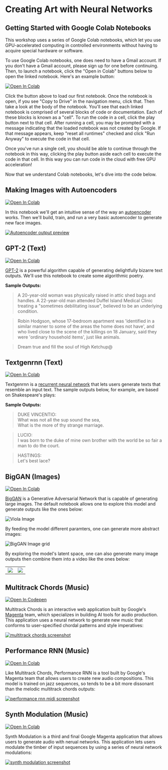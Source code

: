 # Creating Art with Neural Networks

## Getting Started with Google Colab Notebooks

This workshop uses a series of Google Colab notebooks, which let you use GPU-accelerated computing in controlled environments without having to acquire special hardware or software.

To use Google Colab notebooks, one does need to have a Gmail account. If you don't have a Gmail account, please sign up for one before continuing. Then, to launch a notebook, click the "Open in Colab" buttons below to open the linked notebook. Here's an example button:

[![Open In Colab](images/colab-badge.svg)](https://colab.research.google.com/notebook#fileId=1A7_nMl9NG-cb7eTCSdSgsk89Uq9EY_uh&offline=true&sandboxMode=true)

Click the button above to load our first notebook. Once the notebook is open, if you see "Copy to Drive" in the navigation menu, click that. Then take a look at the body of the notebook. You'll see that each linked notebook is comprised of several blocks of code or documentation. Each of these blocks is known as a "cell". To run the code in a cell, click the play button next to that cell. After running a cell, you may be prompted with a message indicating that the loaded notebook was not created by Google. If that message appears, keep "reset all runtimes" checked and click "Run Anyway" to execute the code in that cell.

Once you've run a single cell, you should be able to continue through the notebook in this way, clicking the play button aside each cell to execute the code in that cell. In this way you can run code in the cloud with free GPU acceleration!

Now that we understand Colab notebooks, let's dive into the code below.

## Making Images with Autoencoders

[![Open In Colab](images/colab-badge.svg)](https://colab.research.google.com/notebook#fileId=1A7_nMl9NG-cb7eTCSdSgsk89Uq9EY_uh&offline=true&sandboxMode=true)

In this notebook we'll get an intuitive sense of the way an [autoencoder](https://en.wikipedia.org/wiki/Autoencoder) works. Then we'll build, train, and run a very basic autoencoder to generate new face images.

[![Autoencoder output preview](images/autoencoder-output-preview.png)](minimal-autoencoder.ipynb)


## GPT-2 (Text)

[![Open In Colab](images/colab-badge.svg)](https://colab.research.google.com/drive/1vNYzs7X94cIHAGmwQ58e-msIX635lbpG)

[GPT-2](https://d4mucfpksywv.cloudfront.net/better-language-models/language_models_are_unsupervised_multitask_learners.pdf) is a powerful algorithm capable of generating delightfully bizarre text outputs. We'll use this notebook to create some algorithmic poetry.

**Sample Outputs:**

> A 20-year-old woman was physically raised in attic shed bags and handles. A 22-year-old man attended Duffel Island Medical Clinic treating a "sometimes debilitating issue", believed to be an underlying condition.

> Robin Hodgson, whose 17-bedroom apartment was 'identified in a similar manner to some of the areas the home does not have', and who lived close to the scene of the killings on 18 January, said they were 'ordinary household items', just like animals.

> Dream true and fill the soul of High Ketchup@


## Textgenrnn (Text)

[![Open In Colab](images/colab-badge.svg)](https://colab.research.google.com/drive/1KLWjr_MZmxnCQ9wC19kEI5JolhprdoPU)

Textgenrnn is a [recurrent neural network](https://en.wikipedia.org/wiki/Recurrent_neural_network) that lets users generate texts that resemble an input text. The sample outputs below, for example, are based on Shakespeare's plays:

**Sample Outputs:**

> DUKE VINCENTIO: <br/>
> What was not all the sup sound the sea, <br/>
> What is the more of thy strange marriage. <br/>

> LUCIO: <br/>
> I was born to the duke of mine own brother with the world be so fair a man to do the court. <br/>

> HASTINGS: <br/>
> Let's best lace? <br/>


## BigGAN (Images)

[![Open In Colab](images/colab-badge.svg)](https://colab.research.google.com/drive/1IN4JNPGcGuc5uc2QV8Ho6K1DVPvbkYKs)

[BigGAN](https://arxiv.org/abs/1809.11096) is a Generative Adversarial Network that is capable of generating large images. The default notebook allows one to explore this model and generate outputs like the ones below:

![Viola Image](./images/biggan/viola.png)

By feeding the model different paramters, one can generate more abstract images:

![BigGAN Image grid](./images/biggan/grid.png)

By exploring the model's latent space, one can also generate many image outputs then combine them into a video like the ones below:

<table>
  <tr>
    <td><img src='./images/biggan/barn.gif'></td>
    <td><img src='./images/biggan/clock.gif'></td>
  </tr>
</table>


## Multitrack Chords (Music)

[![Open In Codepen](./images/codepen-badge.svg)](https://codepen.io/duhaime/pen/yrPXbM)

Multitrack Chords is an interactive web application built by Google's [Magenta](https://magenta.tensorflow.org/) team, which specializes in building AI tools for audio production. This application uses a neural network to generate new music that conforms to user-specified chordal patterns and style imperatives:

[![multitrack chords screenshot](./images/multitrack-chords.png)](https://codepen.io/duhaime/pen/yrPXbM)

## Performance RNN (Music)

[![Open In Colab](images/colab-badge.svg)](https://colab.research.google.com/drive/1lYdPotp1dNDatsDHLaH1ZTlZ4olyYk11)

Like Multitrack Chords, Performance RNN is a tool built by Google's Magenta team that allows users to create new audio compositions. This model is trained on jazz sequences, so tends to be a bit more dissonant than the melodic multitrack chords outputs:

[![performance rnn midi screenshot](./images/performance-rnn.png)](https://colab.research.google.com/drive/1lYdPotp1dNDatsDHLaH1ZTlZ4olyYk11)

## Synth Modulation (Music)

[![Open In Colab](images/colab-badge.svg)](https://colab.research.google.com/drive/1meggrPefMyo68AQYgUcECp9c5qJwAHYq)

Synth Modulation is a third and final Google Magenta application that allows users to generate audio with nerual networks. This application lets users modulate the timber of input sequences by using a series of neural network modulations:

[![synth modulation screenshot](./images/synth-modulation.png)](https://colab.research.google.com/drive/1meggrPefMyo68AQYgUcECp9c5qJwAHYq)
